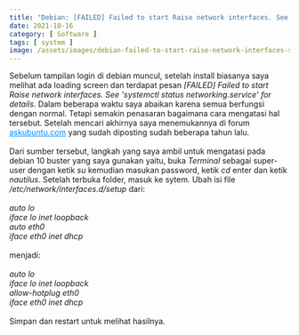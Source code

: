 ```yaml
---
title: "Debian: [FAILED] Failed to start Raise network interfaces. See 'systemctl status networking.service' for details"
date: 2021-10-16
category: [ Software ]
tags: [ system ]
image: /assets/images/debian-failed-to-start-raise-network-interfaces-see-systemctl-networking-service-for-details.jpg
---
```

Sebelum tampilan login di debian muncul, setelah install biasanya saya melihat ada loading screen dan terdapat pesan <i>[FAILED] Failed to start Raise network interfaces. See 'systemctl status networking.service' for details</i>. Dalam beberapa waktu saya abaikan karena semua berfungsi dengan normal. Tetapi semakin penasaran bagaimana cara mengatasi hal tersebut. Setelah mencari akhirnya saya menemukannya di forum <a style="color: #008eff;" href="https://askubuntu.com/questions/824376/failed-to-start-raise-network-interfaces-after-upgrading-to-16-04">askubuntu.com</a> yang sudah diposting sudah beberapa tahun lalu.<br />
<br />
Dari sumber tersebut, langkah yang saya ambil untuk mengatasi pada debian 10 buster yang saya gunakan yaitu, buka <i>Terminal</i> sebagai super-user dengan ketik <i>su</i> kemudian masukan password, ketik <i>cd</i> enter dan ketik <i>nautilus</i>. Setelah terbuka folder, masuk ke sytem. Ubah isi file <i>/etc/network/interfaces.d/setup</i> dari:<br />
<br />
<i>
auto lo<br />
iface lo inet loopback<br />
auto eth0<br />
iface eth0 inet dhcp<br />
</i>
<br />
menjadi:<br />
<br />
<i>
auto lo<br />
iface lo inet loopback<br />
allow-hotplug eth0<br />
iface eth0 inet dhcp<br />
</i>
<br />
Simpan dan restart untuk melihat hasilnya.<br />
